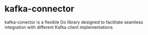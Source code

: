 # kafka-connector
kafka-conector is a flexible Go library designed to facilitate seamless integration with different Kafka client implementations
